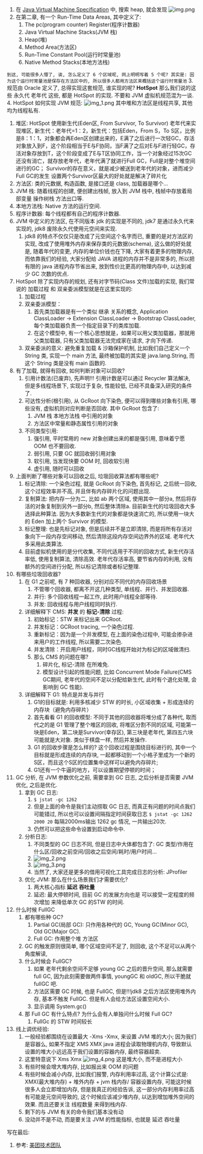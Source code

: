 1. 在 [Java Virtual Machine Specification](https://docs.oracle.com/javase/specs/jvms/se8/html/) 中, 搜索 heap, 就会发现 ![img.png](img.png)
2. 在第二章, 有一个 Run-Time Data Areas, 其中定义了:
   1. The pc(program counter) Register(程序计数器) 
   2. Java Virtual Machine Stacks(JVM 栈)
   3. Heap(堆)
   4. Method Area(方法区)
   5. Run-Time Constant Pool(运行时常量池)
   6. Native Method Stacks(本地方法栈)

`到这, 可能很多人懵了, 诶, 怎么定义了 6 个区域呢, 网上明明写着 5 个呢? 其实是: 因为这个运行时常量池是保存在方法区中的, 所以很多人都用方法区来概括这个运行时常量池`
3. 规范由 Oracle 定义了, 总得实现这套规范, 谁实现的呢? **HotSpot** 那么我们说的这些 永久代 老年代 这些, 都是 HotSpot 的实现. 不要和 JVM 虚拟机规范混为一谈.
4. HotSpot 如何实现 JVM 规范: ![img_1.png](img_1.png) 其中堆和方法区是线程共享, 其他均为线程私有.
   1. 堆区: HotSpot 使用新生代(Eden区, From Survivor, To Survivor) 老年代来实现堆区, 新生代：老年代=1：2，新生代：包括Eden，From S，To S区，比例是8：1：1，对象都会再Eden区创建出来的，E满了之后进行一次轻GC，存活对象放入到F，这个阶段相当于E与F协同，当F满了之后对E与F进行轻GC，存活对象存放到T，这个阶段变成了E与T区协同工作，当一个对象经过15次GC还没有消亡，就存放老年代，老年代满了就进行Full GC，Full是对整个堆空间进行的GC；
      Survivor的存在意义，就是减少被送到老年代的对象，进而减少Full GC的发生
      设置两个Survivor区最大的好处就是解决了碎片化
   2. 方法区: 类的元数据, 构造函数, 是接口还是 class, 加载器是哪个...
   3. JVM 栈: 随着线程的创建, 便创建出栈帧, 放入到 JVM 栈中, 栈帧中存放着局部变量 操作树栈 方法出口等.
   5. 本地方法栈: Native 方法的运行空间.
   4. 程序计数器: 每个线程都有自己的程序计数器. 
5. JVM 中定义的方法区, 在不同版本 jdk 的实现是不同的, jdk7 是通过永久代来实现的, jdk8 废除永久代使用元空间来实现.
   1. jdk8 的特点不仅仅只是改成了元空间这个名字而已, 重要的是对方法区的实现, 改成了使用堆外内存来保存类的元数据(schema), 这么做的好处就是, 随着年代的变更, 内存的单位价钱也在下降, 大家有着更多的物理内存, 而依靠我们的经验, 大家分配给 JAVA 进程的内存并不是非常多的, 所以把有限的 java 进程内存节省出来, 放到性价比更高的物理内存中, 以达到减少 GC 次数的优点.
6. HotSpot 除了实现内存的规划, 还有对字节码(Class 文件)加载的实现, 我们常说的 加载过程 和 双亲委派模型就是在这里实现的:
   1. 加载过程
   2. 双亲委派模型：
      1. 首先类加载器是有一个类似 继承 关系的概念, Application ClassLoader -> Extension ClassLoader -> Bootstrap ClassLoader, 每个类加载器负责一个指定目录下的类库加载. 
      2. 在这个模型中, 有一个核心思想就是，如果可以用父类加载器，那就用父类加载器, 只有父类加载器无法完成家在请求, 才向下传递. 
   3. 双亲委派的意义: 避免重复加载 & 沙箱保护机制, 比如我们自己定义一个 String 类, 实现一个 main 方法, 最终被加载的其实是 java.lang.String, 而这个 String 类是没有 main 函数的.  
7. 有了加载, 就得有回收, 如何判断对象可以回收?
   1. 引用计数法(已废弃), 先声明!!! 引用计数是可以通过 Recycler 算法解决, 但是多线程场景下, 实现过于复杂, 性能较低, 已经不具备深入研究的条件了.
   2. 可达性分析(根引用), 从 GcRoot 向下染色, 便可以得到哪些对象有引用, 哪些没有, 虚拟机则对应判断是否回收. 其中 GcRoot 包含了:
      1. JVM 栈 本地方法栈 中引用的对象
      2. 方法区中常量和静态属性引用的对象
   3. 不同类型引用:
      1. 强引用, 平时常用的 new 对象创建出来的都是强引用, 意味着宁愿 OOM 也不要回收.
      2. 弱引用, 只要 GC 就回收弱引用对象
      3. 软引用, 当发现快要 OOM 时, 回收软引用
      4. 虚引用, 随时可以回收
8. 上面判断了哪些对象可以回收之后, 垃圾回收算法都有哪些呢?
   1. 标记清除: 一个染色过程, 就是 GcRoot 向下染色, 首先标记, 之后统一回收, 这个过程效率并不高, 并且伴有内存碎片化的问题出现.
   2. 复制算法: 把内存一分为二, 比如 ab 两个区域, 使用其中一部分a, 然后将存活的对象复制到另外一部分b, 然后整体清除a. 目前新生代的垃圾回收大多选择此种算法. 因为大多数新生代的对象都是快速消亡的, 所以使用一块大的 Eden 加上两个 Survivor 的模型. 
   3. 标记整理: 也是先标记对象, 但是后续并不是立即清除, 而是将所有存活对象向下一段内存空间移动, 然后清除这段内存空间边界外的区域. 老年代大多采用此类算法.
   4. 目前虚拟机使用的是分代收集, 不同代适用于不同的回收方式, 新生代存活率低, 使用复制算法, 清除高效. 老年代存活率高, 要节省内存的利用, 没有额外的空间进行分配, 所以标记清除或者标记整理.
9. 有哪些垃圾回收器? 
   1. 在 G1 之前呢, 有 7 种回收器, 分别对应不同代的内存回收场景
      1. 不管哪个回收器, 都离不开这几种类型, 单线程、并行、并发回收器.
      2. 并行: 多个回收线程一起工作, 此时用户线程全部等待.
      3. 并发: 回收线程与用户线程同时执行.
   2. 详细解释下 CMS: **并发** 的 **标记-清除** 过程:
      1. 初始标记：STW 来标记出来 GCRoot.
      2. 并发标记：GCRoot tracing, 一个染色过程.
      3. 重新标记：因为是一个并发模型, 在上面的染色过程中, 可能会掺杂进来用户的工作线程, 所以需要二次染色.
      4. 并发清除：开启用户线程，同时GC线程开始对为标记的区域做清扫.
      5. 那么 CMS 的问题在哪?
         1. 碎片化, 标记-清除 在所难免.
         2. 模型设计引起的性能问题, 比如 Concurrent Mode Failure(CMS GC期间, 老年代的空间不足以分配给新生代, 此时有个退化处理, 会影响到 GC 性能).
   3. 详细解释下 G1: 特点是并发与并行
      1. G1的目标就是: 利用多核减少 STW 的时长, 小区域收集 + 形成连续的内存块（避免内存碎片）
      2. 首先看看 G1 的回收模型: 不同于其他的回收器将堆分成了各种代, 取而代之的是 G1 管理了整个堆区的回收, 将堆区分割不同的区域, 可能第一块是Eden，第二块是Survivor(幸存区), 第三块是老年代, 第四五六块可能就是大对象. 类似于棋盘一样, 然后并发操作.
      3. G1 的回收步骤是怎么样的? 这个回收过程是围绕目标进行的, 其中一个目标就是形成连续的内存块, 一起都移动到一个小格子里成为一个新的S区，而且这个S区的位置集中这样可以避免内存碎片;
      4. G1还有一个牛逼的地方，可以设置期望停顿的时间；
10. GC 分析, 在 JVM 参数优化之前, 需要拿到 GC 日志, 之后分析是否需要 JVM 优化, 之后是优化.
    1. 拿到 GC 日志: 
       1. `$ jstat -gc 1262`
       2. 但是上面的命令是我们主动捞取 GC 日志, 而真正有问题的时间点我们可能错过, 所以也可以设置间隔指定时间获取日志 `$ jstat -gc 1262 2000 20` 每隔2000ms输出 1262 gc 情况, 一共输出20次.
       3. 仍然可以把这些命令设置到启动命令中.
    2. 分析日志: 
       1. 不同类型的 GC 日志不同, 但是日志中大体都包含了: GC 类型/作用在什么区/回收之前空间/回收之后空间/耗时/用户时间...
       2. ![img_2.png](img_2.png)
       3. ![img_3.png](img_3.png)
       4. 当然了, 大家还是更多的借用可视化工具完成日志的分析: JProfiler 
    3. 优化 JVM: 那么在什么场景我们才需要优化? 
       1. 两大核心指标 **延迟** **吞吐量**
       2. 延迟: 最大停顿时间, 目前 GC 的发展方向也是 可以接受一定程度的频次增加 来降低单次 GC 的STW 的时间.
11. 什么时候 FullGC
    1. 都有哪些种 GC?
       1. Partial GC(局部 GC): 只作用各种代的 GC, Young GC(Minor GC), Old GC(Major GC).
       2. Full GC: 作用整个堆 方法区
    2. GC 的触发原则很简单, 哪个区域空间不足了, 则回收, 这个不足可以从两个角度解读, 
    3. 什么时候会 FullGC?
       1. 如果 老年代剩余空间不足够 young GC 之后的晋升空间, 那么就需要 full GC, 因为此刻需要做两件事情, youngGC 和 oldGC, 所以干脆就 fullGC 吧.
       2. 方法区需要 GC 时候, 也是 FullGC, 但是!!!jdk8 之后方法区使用堆外内存, 基本不触发 FullGC. 但是有人会给方法区设置空间大小.
       3. 显示调用 System.gc()
    4. 那 Full GC 有什么特点? 为什么会有人单独问什么时候 Full GC?
       1. FullGc 的 STW 时间较长
12. 线上调优经验:
    1. 一般经验都围绕在设置最大 -Xms -Xmx, 来设置 JVM 堆的大小; 因为我们是容器么, 如果不指定 XMS XMX java 进程会读取物理机内存, 导致默认设置的堆大小远远高于我们设置的容器内存, 最终容器超卖.
    2. 这里特意说下 Xms Xmx ![img_4.png](img_4.png) 这是堆大小, 而不是进程大小
    3. 有些时候会增大堆内存, 比如报出来 OOM 的问题
    4. 有些时候会减小内存, 比如我们报警, 内存利用率过高, 这个计算公式是: XMX(最大堆内存) + 堆外内存 + jvm 栈内存/ 容器设置内存, 可能这时候很多人会立即增加内存, 但是我真正的经验告诉, 这一部分内存利用率过高有可能是元空间导致的, 这个时候应该减少堆内存, 以达到增加堆外空间的效果. 而且还要关注 线程数量 来得到栈内存.
    5. 剩下的与 JVM 有关的命令我们基本没有动
    6. 没动并不是不动, 而是要关注 JVM 的性能指标, 也就是 延迟 吞吐量
    
写在最后:
1. 参考: [美团技术团队](https://tech.meituan.com/2020/11/12/java-9-cms-gc.html)

